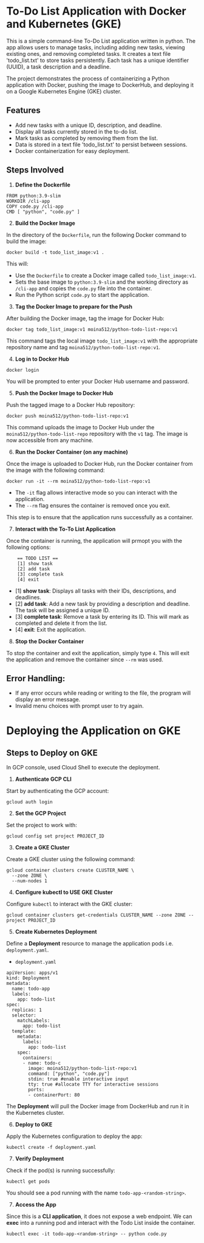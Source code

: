 # To-Do List Application with Docker and Kubernetes (GKE)

This is a simple command-line To-Do List application written in python. The app allows users to manage tasks, including adding new tasks, viewing existing ones, and removing completed tasks. It creates a text file 'todo_list.txt' to store tasks persistently. Each task has a unique identifier (UUID), a task description and a deadline.

The project demonstrates the process of containerizing a Python application with Docker, pushing the image to DockerHub, and deploying it on a Google Kubernetes Engine (GKE) cluster.

## Features

- Add new tasks with a unique ID, description, and deadline.
- Display all tasks currently stored in the to-do list.
- Mark tasks as completed by removing them from the list.
- Data is stored in a text file 'todo_list.txt' to persist between sessions.
- Docker containerization for easy deployment.

## Steps Involved

1. **Define the Dockerfile**

```
FROM python:3.9-slim
WORKDIR /cli-app
COPY code.py /cli-app
CMD [ "python", "code.py" ]
```

2. **Build the Docker Image**

In the directory of the `Dockerfile`, run the following Docker command to build the image:

```
docker build -t todo_list_image:v1 .
```

This will:
- Use the `Dockerfile` to create a Docker image called `todo_list_image:v1`.
- Sets the base image to `python:3.9-slim` and the working directory as `/cli-app` and copies the `code.py` file into the container.
- Run the Python script `code.py` to start the application.

3. **Tag the Docker Image to prepare for the Push**

After building the Docker image, tag the image for Docker Hub:

```
docker tag todo_list_image:v1 moina512/python-todo-list-repo:v1
```

This command tags the local image `todo_list_image:v1` with the appropriate repository name and tag `moina512/python-todo-list-repo:v1`.

4. **Log in to Docker Hub**

```
docker login
```

You will be prompted to enter your Docker Hub username and password.

5. **Push the Docker Image to Docker Hub**

Push the tagged image to a Docker Hub repository:

```
docker push moina512/python-todo-list-repo:v1
```

This command uploads the image to Docker Hub under the `moina512/python-todo-list-repo` repository with the `v1` tag. The image is now accessible from any machine.

6. **Run the Docker Container (on any machine)**

Once the image is uploaded to Docker Hub, run the Docker container from the image with the following command:

```
docker run -it --rm moina512/python-todo-list-repo:v1
```

- The `-it` flag allows interactive mode so you can interact with the application.
- The `--rm` flag ensures the container is removed once you exit.

This step is to ensure that the application runs successfully as a container. 

7. **Interact with the To-To List Application**

Once the container is running, the application will prmopt you with the following options:

```
    == TODO LIST ==  
    [1] show task    
    [2] add task     
    [3] complete task
    [4] exit
```

- [1] **show task**: Displays all tasks with their IDs, descriptions, and deadlines. 
- [2] **add task**: Add a new task by providing a description and deadline. The task will be assigned a unique ID.
- [3] **complete task**: Remove a task by entering its ID. This will mark as completed and delete it from the list.
- [4] **exit**: Exit the application.

8. **Stop the Docker Container**

To stop the container and exit the application, simply type `4`. This will exit the application and remove the container since `--rm` was used.

## Error Handling:

- If any error occurs while reading or writing to the file, the program will display an error message.
- Invalid menu choices with prompt user to try again.

# Deploying the Application on GKE

## Steps to Deploy on GKE

In GCP console, used Cloud Shell to execute the deployment.

1. **Authenticate GCP CLI**

Start by authenticating the GCP account: 

```
gcloud auth login
```

2. **Set the GCP Project**

Set the project to work with:

```
gcloud config set project PROJECT_ID
```

3. **Create a GKE Cluster**

Create a GKE cluster using the following command:

```
gcloud container clusters create CLUSTER_NAME \
  --zone ZONE \
  --num-nodes 1
```

4. **Configure kubectl to USE GKE Cluster**

Configure `kubectl` to interact with the GKE cluster:

```
gcloud container clusters get-credentials CLUSTER_NAME --zone ZONE --project PROJECT_ID
```

5. **Create Kubernetes Deployment**

Define a **Deployment** resource to manage the application pods i.e. `deployment.yaml`.

- `deployment.yaml`

```
apiVersion: apps/v1
kind: Deployment
metadata:
  name: todo-app
  labels:
    app: todo-list
spec:
  replicas: 1
  selector:
    matchLabels:
      app: todo-list
  template:
    metadata:
      labels:
        app: todo-list
    spec:
      containers:
      - name: todo-c
        image: moina512/python-todo-list-repo:v1
        command: ["python", "code.py"]
        stdin: true #enable interactive input
        tty: true #allocate TTY for interactive sessions
        ports:
        - containerPort: 80
```

The **Deployment** will pull the Docker image from DockerHub and run it in the Kubernetes cluster.

6. **Deploy to GKE**

Apply the Kubernetes configuration to deploy the app:

```
kubectl create -f deployment.yaml
```

7. **Verify Deployment**

Check if the pod(s) is running successfully:

```
kubectl get pods
```

You should see a pod running with the name `todo-app-<random-string>`.

7. **Access the App**

Since this is a **CLI application**, it does not expose a web endpoint. We can **exec** into a running pod and interact with the Todo List inside the container.

```
kubectl exec -it todo-app-<random-string> -- python code.py
```